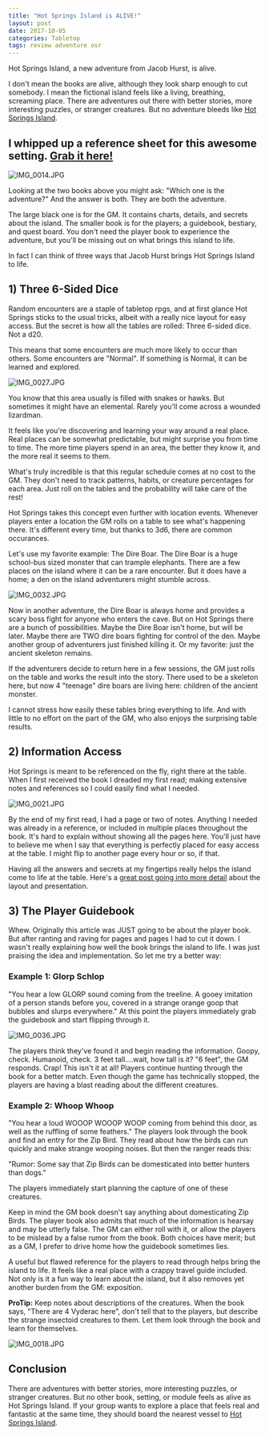 ```yaml
---
title: "Hot Springs Island is ALIVE!"
layout: post
date: 2017-10-05
categories: Tabletop
tags: review adventure osr
---
```

Hot Springs Island, a new adventure from Jacob Hurst, is alive.

I don't mean the books are alive, although they look sharp enough to cut somebody. I mean the fictional island feels like a living, breathing, screaming place. There are adventures out there with better stories, more interesting puzzles, or stranger creatures. But no adventure bleeds like [Hot Springs Island](http://shop.swordfishislands.com/).

## I whipped up a reference sheet for this awesome setting. [Grab it here!]({{site.url}}/files/HotSpringsReference.pdf)

![IMG_0014.JPG]({{site.url}}/images/posts/IMG_0014.JPG)

Looking at the two books above you might ask: "Which one is the adventure?" And the answer is both. They are both the adventure. 

The large black one is for the GM. It contains charts, details, and secrets about the island. The smaller book is for the players; a  guidebook, bestiary, and quest board. You don't need the player book to experience the adventure, but you'll be missing out on what brings this island to life.

In fact I can think of three ways that Jacob Hurst brings Hot Springs Island to life.

## 1) Three 6-Sided Dice

Random encounters are a staple of tabletop rpgs, and at first glance Hot Springs sticks to the usual tricks, albeit with a really nice layout for easy access. But the secret is how all the tables are rolled: Three 6-sided dice. Not a d20.

This means that some encounters are much more likely to occur than others. Some encounters are "Normal". If something is Normal, it can be learned and explored.

![IMG_0027.JPG]({{site.url}}/images/posts/IMG_0027.JPG)

You know that this area usually is filled with snakes or hawks. But sometimes it might have an elemental. Rarely you'll come across a wounded lizardman.

It feels like you're discovering and learning your way around a real place. Real places can be somewhat predictable, but might surprise you from time to time. The more time players spend in an area, the better they know it, and the more real it seems to them.

What's truly incredible is that this regular schedule comes at no cost to the GM. They don't need to track patterns, habits, or creature percentages for each area. Just roll on the tables and the probability will take care of the rest! 

Hot Springs takes this concept even further with location events. Whenever players enter a location the GM rolls on a table to see what's happening there. It's different every time, but thanks to 3d6, there are common occurances.

Let's use my favorite example: The Dire Boar. The Dire Boar is a huge school-bus sized monster that can trample elephants. There are a few places on the island where it can be a rare encounter. But it does have a home; a den on the island adventurers might stumble across. 

![IMG_0032.JPG]({{site.url}}/images/posts/IMG_0032.JPG)

Now in another adventure, the Dire Boar is always home and provides a scary boss fight for anyone who enters the cave. But on Hot Springs there are a bunch of possibilities. Maybe the Dire Boar isn't home, but will be later. Maybe there are TWO dire boars fighting for control of the den. Maybe another group of adventurers just finished killing it. Or my favorite: just the ancient skeleton remains.

If the adventurers decide to return here in a few sessions, the GM just rolls on the table and works the result into the story. There used to be a skeleton here, but now 4 "teenage" dire boars are living here: children of the ancient monster.

I cannot stress how easily these tables bring everything to life. And with little to no effort on the part of the GM, who also enjoys the surprising table results. 

## 2) Information Access

Hot Springs is meant to be referenced on the fly, right there at the table. When I first received the book I dreaded my first read; making extensive notes and references so I could easily find what I needed.

![IMG_0021.JPG]({{site.url}}/images/posts/IMG_0021.JPG)

By the end of my first read, I had a page or two of notes. Anything I needed was already in a reference, or included in multiple places throughout the book. It's hard to explain without showing all the pages here. You'll just have to believe me when I say that everything is perfectly placed for easy access at the table. I might flip to another page every hour or so, if that. 

Having all the answers and secrets at my fingertips really helps the island come to life at the table. Here's a [great post going into more detail](http://falsemachine.blogspot.com/2017/08/aspects-of-texas-style-layout-in-hot.html) about the layout and presentation.

## 3) The Player Guidebook

Whew. Originally this article was JUST going to be about the player book. But after ranting and raving for pages and pages I had to cut it down. I wasn't really explaining how well the book brings the island to life. I was just praising the idea and implementation. So let me try a better way: 

### Example 1: Glorp Schlop

"You hear a low GLORP sound coming from the treeline. A gooey imitation of a person stands before you, covered in a strange orange goop that bubbles and slurps everywhere." At this point the players immediately grab the guidebook and start flipping through it. 

![IMG_0036.JPG]({{site.url}}/images/posts/IMG_0036.JPG)

The players think they've found it and begin reading the information. Goopy, check. Humanoid, check. 3 feet tall....wait, how tall is it? "6 feet", the GM responds. Crap! This isn't it at all! Players continue hunting through the book for a better match. Even though the game has technically stopped, the players are having a blast reading about the different creatures. 

### Example 2: Whoop Whoop

"You hear a loud WOOOP WOOOP WOOP coming from behind this door, as well as the ruffling of some feathers." The players look through the book and find an entry for the Zip Bird. They read about how the birds can run quickly and make strange wooping noises. But then the ranger reads this:

"Rumor: Some say that Zip Birds can be domesticated into better hunters than dogs."

The players immediately start planning the capture of one of these creatures. 

Keep in mind the GM book doesn't say anything about domesticating Zip Birds. The player book also admits that much of the information is hearsay and may be utterly false. The GM can either roll with it, or allow the players to be mislead by a false rumor from the book. Both choices have merit; but as a GM, I prefer to drive home how the guidebook sometimes lies. 

A useful but flawed reference for the players to read through helps bring the island to life. It feels like a real place with a crappy travel guide included. Not only is it a fun way to learn about the island, but it also removes yet another burden from the GM: exposition. 

**ProTip:** Keep notes about descriptions of the creatures. When the book says, "There are 4 Vyderac here", don't tell that to the players, but describe the strange insectoid creatures to them. Let them look through the book and learn for themselves.

![IMG_0018.JPG]({{site.url}}/images/posts/IMG_0018.JPG)

## Conclusion

There are adventures with better stories, more interesting puzzles, or stranger creatures. But no other book, setting, or module feels as alive as Hot Springs Island. If your group wants to explore a place that feels real and fantastic at the same time, they should board the nearest vessel to [Hot Springs Island](http://shop.swordfishislands.com/).
